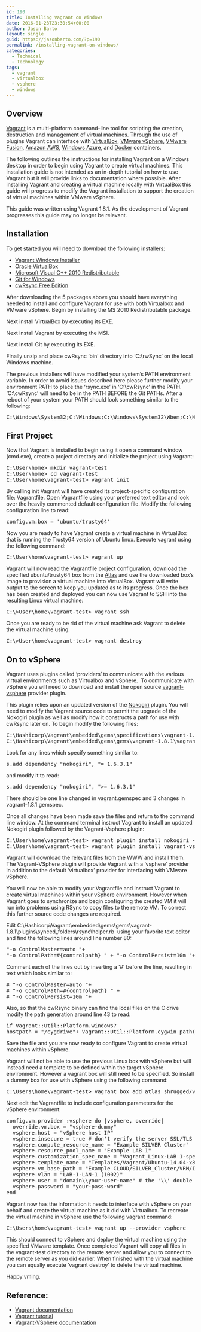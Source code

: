 ```yaml
---
id: 190
title: Installing Vagrant on Windows
date: 2016-01-23T23:30:54+00:00
author: Jason Barto
layout: single
guid: https://jasonbarto.com/?p=190
permalink: /installing-vagrant-on-windows/
categories:
  - Technical
  - Technology
tags:
  - vagrant
  - virtualbox
  - vsphere
  - windows
---
```

## Overview

[Vagrant](https://www.vagrantup.com/) is a multi-platform command-line tool for scripting the creation, destruction and management of virtual machines. Through the use of plugins Vagrant can interface with [VirtualBox](https://www.virtualbox.org/), [VMware vSphere](http://www.vmware.com/uk/products/vsphere), [VMware Fusion](http://www.vmware.com/uk/products/fusion), [Amazon AWS](http://aws.amazon.com/), [Windows Azure](https://azure.microsoft.com/en-gb/), and [Docker](https://www.docker.com/) containers.

The following outlines the instructions for installing Vagrant on a Windows desktop in order to begin using Vagrant to create virtual machines. This installation guide is not intended as an in-depth tutorial on how to use Vagrant but it will provide links to documentation where possible. After installing Vagrant and creating a virtual machine locally with VirtualBox this guide will progress to modify the Vagrant installation to support the creation of virtual machines within VMware vSphere.

This guide was written using Vagrant 1.8.1. As the development of Vagrant progresses this guide may no longer be relevant.

<!--more-->

## Installation

To get started you will need to download the following installers:

  * [Vagrant Windows Installer](https://www.vagrantup.com/downloads.html)
  * [Oracle VirtualBox](https://www.virtualbox.org/wiki/Downloads)
  * [Microsoft Visual C++ 2010 Redistributable](https://www.microsoft.com/en-gb/download/details.aspx?id=5555)
  * [Git for Windows](https://git-scm.com/download/win)
  * [cwRsync Free Edition](https://www.itefix.net/cwrsync)

After downloading the 5 packages above you should have everything needed to install and configure Vagrant for use with both Virtualbox and VMware vSphere. Begin by installing the MS 2010 Redistributable package.

Next install VirtualBox by executing its EXE.

Next install Vagrant by executing the MSI.

Next install Git by executing its EXE.

Finally unzip and place cwRsync &#8216;bin&#8217; directory into &#8216;C:\rwSync&#8217; on the local Windows machine.

The previous installers will have modified your system&#8217;s PATH environment variable. In order to avoid issues described here please further modify your environment PATH to place the &#8216;rsync.exe&#8217; in &#8216;C:\cwRsync&#8217; in the PATH. &#8216;C:\cwRsync&#8217; will need to be in the PATH BEFORE the Git PATHs. After a reboot of your system your PATH should look something similar to the following:

<pre class="lang:default decode:true" title="Windows %PATH%">C:\Windows\System32;C:\Windows;C:\Windows\System32\Wbem;C:\Hashicorp\Vagrant\bin;C:\cwRsync;C:\Program Files\Git\cmd;C:\Program Files\Git\Mingw64 \bin;C:\Program Files\Git\usr\bin</pre>

## First Project

Now that Vagrant is installed to begin using it open a command window (cmd.exe), create a project directory and initialize the project using Vagrant:

<pre class="lang:batch decode:true" title="First Project Initialization">C:\User\home&gt; mkdir vagrant-test
C:\User\home&gt; cd vagrant-test
C:\User\home\vagrant-test&gt; vagrant init</pre>

By calling init Vagrant will have created its project-specific configuration file: Vagrantfile. Open Vagrantfile using your preferred text editor and look over the heavily commented default configuration file. Modify the following configuration line to read:

<pre class="lang:default decode:true " title="First Project Vagrantfile, partial">config.vm.box = 'ubuntu/trusty64'</pre>

Now you are ready to have Vagrant create a virtual machine in VirtualBox that is running the Trusty64 version of Ubuntu linux. Execute vagrant using the following command:

<pre class="lang:batch decode:true" title="First Project Initialization">C:\User\home\vagrant-test&gt; vagrant up</pre>

Vagrant will now read the Vagrantfile project configuration, download the specified ubuntu/trusty64 box from the [Atlas](https://atlas.hashicorp.com/boxes/search) and use the downloaded box&#8217;s image to provision a virtual machine into VirtualBox. Vagrant will write output to the screen to keep you updated as to its progress. Once the box has been created and deployed you can now use Vagrant to SSH into the resulting Linux virtual machine:

<pre class="lang:batch decode:true ">C:\&gt;User\home\vagrant-test&gt; vagrant ssh</pre>

Once you are ready to be rid of the virtual machine ask Vagrant to delete the virtual machine using:

<pre class="lang:batch decode:true ">C:\&gt;User\home\vagrant-test&gt; vagrant destroy</pre>

## On to vSphere

Vagrant uses plugins called &#8216;providers&#8217; to communicate with the various virtual environments such as Virtualbox and vSphere.  To communicate with vSphere you will need to download and install the open source [vagrant-vsphere](https://github.com/nsidc/vagrant-vsphere) provider plugin.

This plugin relies upon an updated version of the [Nokogiri](http://nokogiri.org/) plugin. You will need to modify the Vagrant source code to permit the upgrade of the Nokogiri plugin as well as modify how it constructs a path for use with cwRsync later on. To begin modify the following files:

<pre class="lang:batch decode:true ">C:\Hashicorp\Vagrant\embedded\gems\specifications\vagrant-1.8.1.gemspec
C:\Hashicorp\Vagrant\embedded\gems\gems\vagrant-1.8.1\vagrant.gemspec</pre>

Look for any lines which specify something similar to:

<pre class="lang:ruby decode:true ">s.add_dependency "nokogiri", "= 1.6.3.1"</pre>

and modify it to read:

<pre class="lang:ruby decode:true">s.add_dependency "nokogiri", "&gt;= 1.6.3.1"</pre>

There should be one line changed in vagrant.gemspec and 3 changes in vagrant-1.8.1.gemspec.

Once all changes have been made save the files and return to the command line window. At the command terminal instruct Vagrant to install an updated Nokogiri plugin followed by the Vagrant-Vsphere plugin:

<pre class="lang:batch decode:true ">C:\User\home\vagrant-test&gt; vagrant plugin install nokogiri --plugin-version 1.6.7.1
C:\User\home\vagrant-test&gt; vagrant plugin install vagrant-vsphere</pre>

Vagrant will download the relevant files from the WWW and install them. The Vagrant-VSphere plugin will provide Vagrant with a &#8216;vsphere&#8217; provider in addition to the default &#8216;virtualbox&#8217; provider for interfacing with VMware vSphere.
  
You will now be able to modify your Vagrantfile and instruct Vagrant to create virtual machines within your vSphere environment. However when Vagrant goes to synchronize and begin configuring the created VM it will run into problems using RSync to copy files to the remote VM. To correct this further source code changes are required.
  
Edit <span class="lang:batch decode:true crayon-inline ">C:\Hashicorp\Vagrant\embedded\gems\gems\vagrant-1.8.1\plugins\synced_folders\rsync\helper.rb</span>  using your favorite text editor and find the following lines around line number 80:

<pre class="lang:ruby decode:true  ">"-o ControlMaster=auto "+
"-o ControlPath=#{controlpath} " + "-o ControlPersist=10m "+</pre>

Comment each of the lines out by inserting a &#8216;#&#8217; before the line, resulting in text which looks similar to:

<pre class="lang:ruby decode:true "># "-o ControlMaster=auto "+
# "-o ControlPath=#{controlpath} " +
# "-o ControlPersist=10m "+</pre>

Also, so that the cwRsync binary can find the local files on the C drive modify the path generation around line 43 to read:

<pre class="lang:ruby decode:true ">if Vagrant::Util::Platform.windows?
hostpath = "/cygdrive"+ Vagrant::Util::Platform.cygwin_path(hostpath) end</pre>

Save the file and you are now ready to configure Vagrant to create virtual machines within vSphere.
  
Vagrant will not be able to use the previous Linux box with vSphere but will instead need a template to be defined within the target vSphere environment. However a vagrant box will still need to be specified. So install a dummy box for use with vSphere using the following command:

<pre class="lang:batch decode:true ">C:\Users\home\vagrant-test&gt; vagrant box add atlas_shrugged/vsphere_dummy --name vsphere-dummy</pre>

Next edit the Vagrantfile to include configuration parameters for the vSphere environment:

<pre class="lang:default decode:true ">config.vm.provider :vsphere do |vsphere, override|
  override.vm.box = "vsphere-dummy"
  vsphere.host = "vSphere host IP"
  vsphere.insecure = true # don't verify the server SSL/TLS cert
  vsphere.compute_resource_name = "Example SILVER Cluster" 
  vsphere.resource_pool_name = "Example LAB 1"
  vsphere.customization_spec_name = "Vagrant_Linux-LAB 1-spec" 
  vsphere.template_name = "Templates/Vagrant/Ubuntu-14.04-x86_64-vagrant" 
  vsphere.vm_base_path = "Example CLOUD/SILVER_Cluster/VRM/ICT/LAB 1" 
  vsphere.vlan = "LAB-1-LAN-1 (1002)"
  vsphere.user = "domain\\your-user-name" # the '\\' double slash is required to 'escape' the slash when the value is passed to vsphere
  vsphere.password = "your-pass-word" 
end</pre>

Vagrant now has the information it needs to interface with vSphere on your behalf and create the virtual machine as it did with Virtualbox. To recreate the virtual machine in vSphere use the following vagrant command:

<pre class="lang:batch decode:true ">C:\Users\home\vagrant-test&gt; vagrant up --provider vsphere</pre>

This should connect to vSphere and deploy the virtual machine using the specified VMware template. Once completed Vagrant will copy all files in the vagrant-test directory to the remote server and allow you to connect to the remote server as you did earlier. When finished with the virtual machine you can equally execute &#8216;vagrant destroy&#8217; to delete the virtual machine.
  
Happy vming.

## Reference:

  * [Vagrant documentation](https://www.vagrantup.com/docs/)
  * [Vagrant tutorial](https://adamcod.es/2014/09/23/vagrant-ansible-quickstart-tutorial.html)
  * [Vagrant-VSphere documentation](https://github.com/nsidc/vagrant-vsphere)
